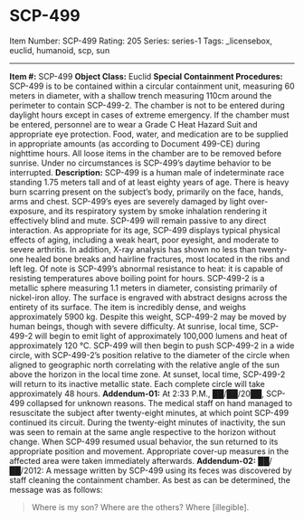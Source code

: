 # SCP-499
Item Number: SCP-499
Rating: 205
Series: series-1
Tags: _licensebox, euclid, humanoid, scp, sun

---

**Item #:** SCP-499
**Object Class:** Euclid
**Special Containment Procedures:** SCP-499 is to be contained within a circular containment unit, measuring 60 meters in diameter, with a shallow trench measuring 110cm around the perimeter to contain SCP-499-2. The chamber is not to be entered during daylight hours except in cases of extreme emergency. If the chamber must be entered, personnel are to wear a Grade C Heat Hazard Suit and appropriate eye protection.
Food, water, and medication are to be supplied in appropriate amounts (as according to Document 499-CE) during nighttime hours. All loose items in the chamber are to be removed before sunrise. Under no circumstances is SCP-499’s daytime behavior to be interrupted.
**Description:** SCP-499 is a human male of indeterminate race standing 1.75 meters tall and of at least eighty years of age. There is heavy burn scarring present on the subject’s body, primarily on the face, hands, arms and chest. SCP-499’s eyes are severely damaged by light over-exposure, and its respiratory system by smoke inhalation rendering it effectively blind and mute. SCP-499 will remain passive to any direct interaction.
As appropriate for its age, SCP-499 displays typical physical effects of aging, including a weak heart, poor eyesight, and moderate to severe arthritis. In addition, X-ray analysis has shown no less than twenty-one healed bone breaks and hairline fractures, most located in the ribs and left leg. Of note is SCP-499’s abnormal resistance to heat: it is capable of resisting temperatures above boiling point for hours.
SCP-499-2 is a metallic sphere measuring 1.1 meters in diameter, consisting primarily of nickel-iron alloy. The surface is engraved with abstract designs across the entirety of its surface. The item is incredibly dense, and weighs approximately 5900 kg. Despite this weight, SCP-499-2 may be moved by human beings, though with severe difficulty.
At sunrise, local time, SCP-499-2 will begin to emit light of approximately 100,000 lumens and heat of approximately 120 °C. SCP-499 will then begin to push SCP-499-2 in a wide circle, with SCP-499-2’s position relative to the diameter of the circle when aligned to geographic north correlating with the relative angle of the sun above the horizon in the local time zone. At sunset, local time, SCP-499-2 will return to its inactive metallic state. Each complete circle will take approximately 48 hours.
**Addendum-01:** At 2:33 P.M., ██/██/20██, SCP-499 collapsed for unknown reasons. The medical staff on hand managed to resuscitate the subject after twenty-eight minutes, at which point SCP-499 continued its circuit. During the twenty-eight minutes of inactivity, the sun was seen to remain at the same angle respective to the horizon without change. When SCP-499 resumed usual behavior, the sun returned to its appropriate position and movement. Appropriate cover-up measures in the affected area were taken immediately afterwards.
**Addendum-02:** ██/██/2012: A message written by SCP-499 using its feces was discovered by staff cleaning the containment chamber. As best as can be determined, the message was as follows:
> Where is my son? Where are the others? Where [illegible].